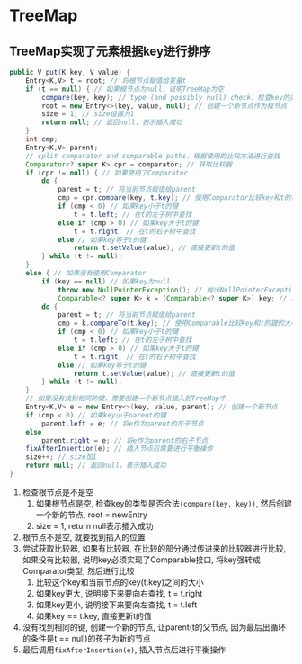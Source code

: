 # TreeMap

## TreeMap实现了元素根据key进行排序

```java
public V put(K key, V value) {
    Entry<K,V> t = root; // 将根节点赋值给变量t
    if (t == null) { // 如果根节点为null，说明TreeMap为空
        compare(key, key); // type (and possibly null) check，检查key的类型是否合法
        root = new Entry<>(key, value, null); // 创建一个新节点作为根节点
        size = 1; // size设置为1
        return null; // 返回null，表示插入成功
    }
    int cmp;
    Entry<K,V> parent;
    // split comparator and comparable paths，根据使用的比较方法进行查找
    Comparator<? super K> cpr = comparator; // 获取比较器
    if (cpr != null) { // 如果使用了Comparator
        do {
            parent = t; // 将当前节点赋值给parent
            cmp = cpr.compare(key, t.key); // 使用Comparator比较key和t的键的大小
            if (cmp < 0) // 如果key小于t的键
                t = t.left; // 在t的左子树中查找
            else if (cmp > 0) // 如果key大于t的键
                t = t.right; // 在t的右子树中查找
            else // 如果key等于t的键
                return t.setValue(value); // 直接更新t的值
        } while (t != null);
    }
    else { // 如果没有使用Comparator
        if (key == null) // 如果key为null
            throw new NullPointerException(); // 抛出NullPointerException异常
            Comparable<? super K> k = (Comparable<? super K>) key; // 将key强制转换为Comparable类型
        do {
            parent = t; // 将当前节点赋值给parent
            cmp = k.compareTo(t.key); // 使用Comparable比较key和t的键的大小
            if (cmp < 0) // 如果key小于t的键
                t = t.left; // 在t的左子树中查找
            else if (cmp > 0) // 如果key大于t的键
                t = t.right; // 在t的右子树中查找
            else // 如果key等于t的键
                return t.setValue(value); // 直接更新t的值
        } while (t != null);
    }
    // 如果没有找到相同的键，需要创建一个新节点插入到TreeMap中
    Entry<K,V> e = new Entry<>(key, value, parent); // 创建一个新节点
    if (cmp < 0) // 如果key小于parent的键
        parent.left = e; // 将e作为parent的左子节点
    else
        parent.right = e; // 将e作为parent的右子节点
    fixAfterInsertion(e); // 插入节点后需要进行平衡操作
    size++; // size加1
    return null; // 返回null，表示插入成功
}
```

1. 检查根节点是不是空
   1. 如果根节点是空, 检查key的类型是否合法`(compare(key, key))`, 然后创建一个新的节点, root = newEntry
   2. size = 1, return null表示插入成功
2. 根节点不是空, 就要找到插入的位置
3. 尝试获取比较器, 如果有比较器, 在比较的部分通过传进来的比较器进行比较, 如果没有比较器, 说明key必须实现了Comparable接口, 将key强转成Comparator类型, 然后进行比较
   1. 比较这个key和当前节点的key(t.key)之间的大小
   2. 如果key更大, 说明接下来要向右查找, t = t.right
   3. 如果key更小, 说明接下来要向左查找, t = t.left
   4. 如果key == t.key, 直接更新t的值
4. 没有找到相同的键, 创建一个新的节点, 让parent(t的父节点, 因为最后出循环的条件是t == null)的孩子为新的节点
5. 最后调用`fixAfterInsertion(e)`, 插入节点后进行平衡操作

